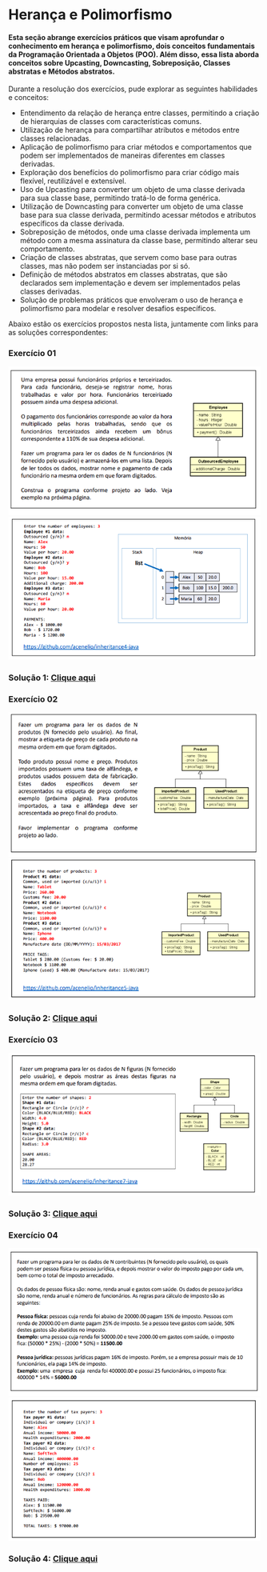 # Herança e Polimorfismo

#### Esta seção abrange exercícios práticos que visam aprofundar o conhecimento em herança e polimorfismo, dois conceitos fundamentais da Programação Orientada a Objetos (POO). Além disso, essa lista aborda conceitos sobre Upcasting, Downcasting, Sobreposição, Classes abstratas e Métodos abstratos.

Durante a resolução dos exercícios, pude explorar as seguintes habilidades e conceitos:
- Entendimento da relação de herança entre classes, permitindo a criação de hierarquias de classes com características comuns.
- Utilização de herança para compartilhar atributos e métodos entre classes relacionadas.
- Aplicação de polimorfismo para criar métodos e comportamentos que podem ser implementados de maneiras diferentes em classes derivadas.
- Exploração dos benefícios do polimorfismo para criar código mais flexível, reutilizável e extensível.
- Uso de Upcasting para converter um objeto de uma classe derivada para sua classe base, permitindo tratá-lo de forma genérica.
- Utilização de Downcasting para converter um objeto de uma classe base para sua classe derivada, permitindo acessar métodos e atributos específicos da classe derivada.
- Sobreposição de métodos, onde uma classe derivada implementa um método com a mesma assinatura da classe base, permitindo alterar seu comportamento.
- Criação de classes abstratas, que servem como base para outras classes, mas não podem ser instanciadas por si só.
- Definição de métodos abstratos em classes abstratas, que são declarados sem implementação e devem ser implementados pelas classes derivadas.
- Solução de problemas práticos que envolveram o uso de herança e polimorfismo para modelar e resolver desafios específicos.

Abaixo estão os exercícios propostos nesta lista, juntamente com links para as soluções correspondentes:

###  Exercício 01
<img src="1.1.png" alt="Exercicio 01">
<img src="1.2.png" alt="Exercicio 01">

### Solução 1: [Clique aqui](/Exercícios/Herança%20e%20polimorfismo/src/exercicio01)

###  Exercício 02
<img src="2.1.png" alt="Exercicio 02">
<img src="2.2.png" alt="Exercicio 02">

### Solução 2: [Clique aqui](/Exercícios/Herança%20e%20polimorfismo/src/exercicio02)

###  Exercício 03
<img src="3.png" alt="Exercicio 03">

### Solução 3: [Clique aqui](/Exercícios/Herança%20e%20polimorfismo/src/exercicio03)

###  Exercício 04
<img src="4.1.png" alt="Exercicio 04">
<img src="4.2.png" alt="Exercicio 04">

### Solução 4: [Clique aqui](/Exercícios/Herança%20e%20polimorfismo/src/exercicio04)

